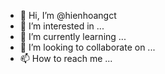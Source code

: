 - 👋 Hi, I’m @hienhoangct
- 👀 I’m interested in ...
- 🌱 I’m currently learning ...
- 💞️ I’m looking to collaborate on ...
- 📫 How to reach me ...

<!---
hienhoangct/hienhoangct is a ✨ special ✨ repository because its `README.md` (this file) appears on your GitHub profile.
You can click the Preview link to take a look at your changes.
--->
